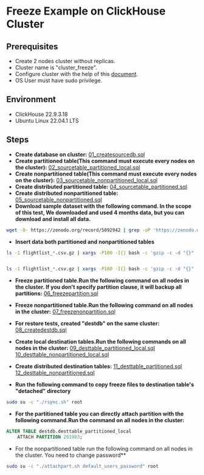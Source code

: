 # Freeze Example on ClickHouse Cluster
## Prerequisites
* Create 2 nodes cluster without replicas.
* Cluster name is "cluster_freeze".
* Configure cluster with the help of this [document](https://clickhouse.com/docs/en/guides/sre/keeper/clickhouse-keeper).
* OS User must have sudo privilege.

## Environment
* ClickHouse 22.9.3.18
* Ubuntu Linux 22.04.1 LTS

## Steps

* **Create database on cluster:** [01_createsourcedb.sql](https://github.com/emoido/clickhouseFreeze/blob/main/01_createsourcedb.sql)
* **Create partitioned table(This command must execute every nodes on the cluster):** [02_sourcetable_partitioned_local.sql](https://github.com/emoido/clickhouseFreeze/blob/main/02_sourcetable_partitioned_local.sql)
* **Create nonpartitioned table(This command must execute every nodes on the cluster):** [03_sourcetable_nonpartitioned_local.sql](https://github.com/emoido/clickhouseFreeze/blob/main/03_sourcetable_nonpartitioned_local.sql)
*  **Create distributed partitioned table:** [04_sourcetable_partitioned.sql](https://github.com/emoido/clickhouseFreeze/blob/main/04_sourcetable_partitioned.sql)
*  **Create distributed nonpartitioned table:** [05_sourcetable_nonpartitioned.sql](https://github.com/emoido/clickhouseFreeze/blob/main/05_sourcetable_nonpartitioned.sql)
* **Download sample dataset with the following command. In the scope of this test, We downloaded and used 4 months data, but you can download and install all data.**
```bash
wget -O- https://zenodo.org/record/5092942 | grep -oP 'https://zenodo.org/record/5092942/files/flightlist_\d+_\d+\.csv\.gz' | xargs wget
```
* **Insert data both partitioned and nonpartitioned tables**
```bash
ls -1 flightlist_*.csv.gz | xargs -P100 -I{} bash -c 'gzip -c -d "{}" | clickhouse-client --password=your_password --date_time_input_format best_effort --query "INSERT INTO sourcedb.sourcetable_nonpartitioned FORMAT CSVWithNames"'


ls -1 flightlist_*.csv.gz | xargs -P100 -I{} bash -c 'gzip -c -d "{}" | clickhouse-client --password=your_password --date_time_input_format best_effort --query "INSERT INTO sourcedb.sourcetable_partitioned FORMAT CSVWithNames"'
```
* **Freeze partitioned table.Run the following command on all nodes in the cluster. If you don't specify partition clause, it will backup all partitions:** [06_freezepartition.sql](https://github.com/emoido/clickhouseFreeze/blob/main/06_freezepartition.sql)

* **Freeze nonpartitioned table.Run the following command on all nodes in the cluster:** [07_freezenonpartition.sql](https://github.com/emoido/clickhouseFreeze/blob/main/07_freezenonpartition.sql)
* **For restore tests, created "destdb" on the same cluster:** [08_createdestdb.sql](https://github.com/emoido/clickhouseFreeze/blob/main/08_createdestdb.sql)
* **Create local destination tables.Run the following commands on all nodes in the cluster:** 
[09_desttable_partitioned_local.sql](https://github.com/emoido/clickhouseFreeze/blob/main/09_desttable_partitioned_local.sql)
[10_desttable_nonpartitioned_local.sql](https://github.com/emoido/clickhouseFreeze/blob/main/10_desttable_nonpartitioned_local.sql)
* **Create distributed destination tables:**
[11_desttable_partitioned.sql](https://github.com/emoido/clickhouseFreeze/blob/main/11_desttable_partitioned.sql)
[12_desttable_nonpartitioned.sql](https://github.com/emoido/clickhouseFreeze/blob/main/12_desttable_nonpartitioned.sql)
* **Run the following command to copy freeze files to destination table's "detached" directory**
```bash
sudo su -c "./rsync.sh" root
```
* **For the partitioned table you can directly attach partition with the following command.Run the command on all nodes in the cluster:** 
```sql
ALTER TABLE destdb.desttable_partitioned_local
    ATTACH PARTITION 201903;
```
* For the nonpartitioned table run the following command on all nodes in the cluster. You need to change password**
```bash
sudo su -c "./attachpart.sh default_users_password" root
```





